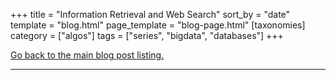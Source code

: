 +++
title = "Information Retrieval and Web Search"
sort_by = "date"
template = "blog.html"
page_template = "blog-page.html"
[taxonomies]
category = ["algos"]
tags = ["series", "bigdata", "databases"]
+++

[Go back to the main blog post listing.](/blog)

---
